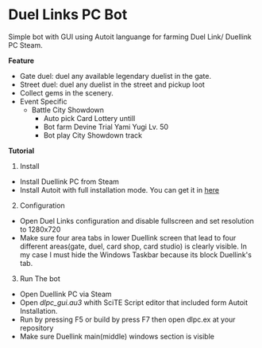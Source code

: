 # Duel Links PC Bot
Simple bot with GUI using Autoit languange for farming Duel Link/ Duellink PC Steam.

**Feature**
  - Gate duel: duel any available legendary duelist in the gate.
  - Street duel: duel any duelist in the street and pickup loot
  - Collect gems in the scenery.
  - Event Specific
	- Battle City Showdown
		- Auto pick Card Lottery untill
		- Bot farm Devine Trial Yami Yugi Lv. 50
		- Bot play City Showdown track


**Tutorial**

1. Install
  - Install Duellink PC from Steam
  - Install Autoit with full installation mode. You can get it in [here](https://www.autoitscript.com/site/autoit/downloads/)
2. Configuration
  - Open Duel Links configuration and disable fullscreen and set resolution to 1280x720
  - Make sure four area tabs in lower Duellink screen that lead to four different areas(gate, duel, card shop, card studio) is clearly visible. In my case
    I must hide the Windows Taskbar because its block Duellink's tab.

3. Run The bot
  - Open Duellink PC via Steam
  - Open *dlpc_gui.au3* whith SciTE Script editor that included form Autoit Installation.
  - Run by pressing F5 or build by press F7 then open dlpc.ex at your repository
  - Make sure Duellink main(middle) windows section is visible
